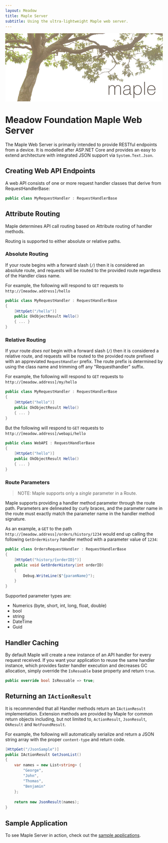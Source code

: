```yaml
---
layout: Meadow
title: Maple Server
subtitle: Using the ultra-lightweight Maple web server.
---
```


![Maple](Maple_Banner.png)

# Meadow Foundation Maple Web Server

The Maple Web Server is primarily intended to provide RESTful endpoints from a device.  It is modelled after ASP.NET Core and provides an easy to extend architecture with integrated JSON support via `System.Text.Json`.

## Creating Web API Endpoints

A web API consists of one or more request handler classes that derive from RequestHandlerBase:

```csharp
public class MyRequestHandler : RequestHandlerBase
```

## Attribute Routing

Maple determines API call routing based on Attribute routing of handler methods.

Routing is supported to either absolute or relative paths.

### Absolute Routing

If your route begins with a forward slash (`/`) then it is considered an absolute route, and requests will be routed to the provided route regardless of the Handler class name.  

For example, the following will respond to `GET` requests to `http://[meadow.address]/hello`

```csharp
public class MyRequestHandler : RequestHandlerBase
{
    [HttpGet("/hello")]
    public OkObjectResult Hello()
    { ... }
}
```

### Relative Routing

If your route *does not* begin with a forward slash (`/`) then it is considered a relative route, and requests will be routed to the provided route prefixed with an appreviated `RequestHandler` prefix.  The route prefix is determined by using the class name and trimming off any "Requesthandler" suffix.


For example, the following will respond to `GET` requests to `http://[meadow.address]/my/hello`

```csharp
public class MyRequestHandler : RequestHandlerBase
{
    [HttpGet("hello")]
    public OkObjectResult Hello()
    { ... }
}
```

But the following will respond to `GET` requests to `http://[meadow.address]/webapi/hello`

```csharp
public class WebAPI : RequestHandlerBase
{
    [HttpGet("hello")]
    public OkObjectResult Hello()
    { ... }
}
```

### Route Parameters

> NOTE: Maple supports only a *single* parameter in a Route.

Maple supports providing a handler method parameter through the route path.  Parameters are delineated by curly braces, and the parameter name in the route must exactly match the parameter name in the handler method signature.

As an example, a `GET` to the path `http://[meadow.address]/orders/history/1234` would end up calling the following `GetOrderHistory` handler method with a parameter value of `1234`:

```csharp
public class OrdersRequestHandler : RequestHandlerBase
{
	[HttpGet("history/{orderID}")]
	public void GetOrderHistory(int orderID)
	{
	    Debug.WriteLine($"{paramName}");
	}
}
```

Supported parameter types are:

- Numerics (byte, short, int, long, float, double)
- bool
- string
- DateTime
- Guid



## Handler Caching

By default Maple will create a new instance of an API handler for every request received.  If you want your application to reuse the same handler instance, which provides faster handler execution and decreases GC allocation, simply override the `IsResuable` base property and return `true`.

```csharp
public override bool IsReusable => true;

```

## Returning an `IActionResult`

It is recommended that all Handler methods return an `IActionResult` implementation.  Extension methods are provided by Maple for common return objects including, but not limited to, `ActionResult`, `JsonResult`, `OkResult` and `NotFoundResult`.

For example, the following will automatically serialize and return a JSON string array with the proper `content-type` and return code.

```csharp
[HttpGet("/JsonSample")]
public IActionResult GetJsonList()
{
    var names = new List<string> {
        "George",
        "John",
        "Thomas",
        "Benjamin"
    };

    return new JsonResult(names);
}

```

## Sample Application

To see Maple Server in action, check out the [sample applications](https://github.com/WildernessLabs/Meadow.Foundation/tree/develop/Source/Meadow.Foundation.Libraries_and_Frameworks/Web.Maple/Samples).